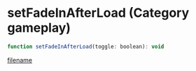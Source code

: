 # setFadeInAfterLoad (Category gameplay)

```js
function setFadeInAfterLoad(toggle: boolean): void
```

[filename](setFadeInAfterLoad_m.md ':include')